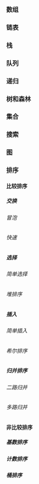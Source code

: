 ### 数组
### 链表
### 栈
### 队列
### 递归
### 树和森林
### 集合
### 搜索
### 图
### 排序
#### 比较排序
##### 交换
###### 冒泡
###### 快速
##### 选择
###### 简单选择
###### 堆排序
##### 插入
###### 简单插入
###### 希尔排序
##### 归并排序
###### 二路归并
###### 多路归并
#### 非比较排序
##### 基数排序
##### 计数排序
##### 桶排序
